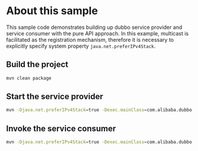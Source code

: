 # About this sample

This sample code demonstrates building up dubbo service provider and service consumer with the pure API approach. In this example, multicast is facilitated as the registration mechanism, therefore it is necessary to explicitly specify system property `java.net.preferIPv4Stack`.

## Build the project

```bash
mvn clean package
```

## Start the service provider

```bash
mvn -Djava.net.preferIPv4Stack=true -Dexec.mainClass=com.alibaba.dubbo.samples.provider.Application exec:java
```

## Invoke the service consumer

```bash
mvn -Djava.net.preferIPv4Stack=true -Dexec.mainClass=com.alibaba.dubbo.samples.consumer.Application-Dexec.mainClass=com.alibaba.dubbo.samples.consumer.Application exec:java
```
